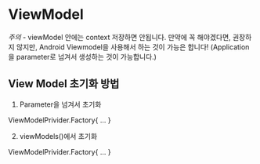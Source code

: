 # ViewModel

_주의_ - viewModel 안에는 context 저장하면 안됩니다.
만약에 꼭 해야겠다면, 권장하지 않지만, Android Viewmodel을 사용해서 하는 것이 가능은 합니다!
(Application을 parameter로 넘겨서 생성하는 것이 가능합니다.)

## View Model 초기화 방법

1. Parameter을 넘겨서 초기화

ViewModelPrivider.Factory{
...
}

2. viewModels()에서 초기화

ViewModelPrivider.Factory{
...
}
